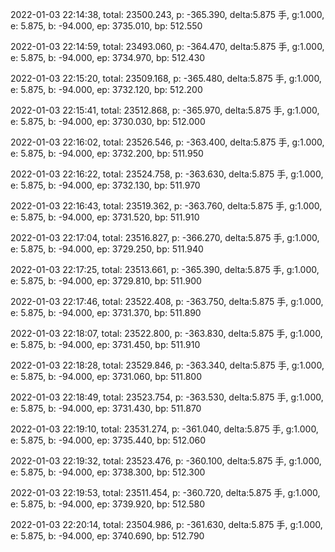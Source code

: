 2022-01-03 22:14:38, total: 23500.243, p: -365.390, delta:5.875 手, g:1.000, e: 5.875, b: -94.000, ep: 3735.010, bp: 512.550

2022-01-03 22:14:59, total: 23493.060, p: -364.470, delta:5.875 手, g:1.000, e: 5.875, b: -94.000, ep: 3734.970, bp: 512.430

2022-01-03 22:15:20, total: 23509.168, p: -365.480, delta:5.875 手, g:1.000, e: 5.875, b: -94.000, ep: 3732.120, bp: 512.200

2022-01-03 22:15:41, total: 23512.868, p: -365.970, delta:5.875 手, g:1.000, e: 5.875, b: -94.000, ep: 3730.030, bp: 512.000

2022-01-03 22:16:02, total: 23526.546, p: -363.400, delta:5.875 手, g:1.000, e: 5.875, b: -94.000, ep: 3732.200, bp: 511.950

2022-01-03 22:16:22, total: 23524.758, p: -363.630, delta:5.875 手, g:1.000, e: 5.875, b: -94.000, ep: 3732.130, bp: 511.970

2022-01-03 22:16:43, total: 23519.362, p: -363.760, delta:5.875 手, g:1.000, e: 5.875, b: -94.000, ep: 3731.520, bp: 511.910

2022-01-03 22:17:04, total: 23516.827, p: -366.270, delta:5.875 手, g:1.000, e: 5.875, b: -94.000, ep: 3729.250, bp: 511.940

2022-01-03 22:17:25, total: 23513.661, p: -365.390, delta:5.875 手, g:1.000, e: 5.875, b: -94.000, ep: 3729.810, bp: 511.900

2022-01-03 22:17:46, total: 23522.408, p: -363.750, delta:5.875 手, g:1.000, e: 5.875, b: -94.000, ep: 3731.370, bp: 511.890

2022-01-03 22:18:07, total: 23522.800, p: -363.830, delta:5.875 手, g:1.000, e: 5.875, b: -94.000, ep: 3731.450, bp: 511.910

2022-01-03 22:18:28, total: 23529.846, p: -363.340, delta:5.875 手, g:1.000, e: 5.875, b: -94.000, ep: 3731.060, bp: 511.800

2022-01-03 22:18:49, total: 23523.754, p: -363.530, delta:5.875 手, g:1.000, e: 5.875, b: -94.000, ep: 3731.430, bp: 511.870

2022-01-03 22:19:10, total: 23531.274, p: -361.040, delta:5.875 手, g:1.000, e: 5.875, b: -94.000, ep: 3735.440, bp: 512.060

2022-01-03 22:19:32, total: 23523.476, p: -360.100, delta:5.875 手, g:1.000, e: 5.875, b: -94.000, ep: 3738.300, bp: 512.300

2022-01-03 22:19:53, total: 23511.454, p: -360.720, delta:5.875 手, g:1.000, e: 5.875, b: -94.000, ep: 3739.920, bp: 512.580

2022-01-03 22:20:14, total: 23504.986, p: -361.630, delta:5.875 手, g:1.000, e: 5.875, b: -94.000, ep: 3740.690, bp: 512.790